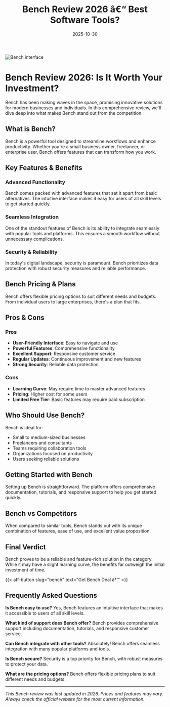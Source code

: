 ﻿---
title: "Bench Review 2026 â€“ Best Software Tools?"
date: 2025-10-30
draft: false
rating: 4.8
category: "Software Tools"
tags: ["software-tools", "review", "2026"]
description: "Comprehensive Bench review 2026. Discover if this  tool is the best choice for your needs."
keywords: "bench, Bench, review, software tools, 2026, best software tools"
image: "https://images.unsplash.com/photo-1555949963-aa79dcee981c?w=800&h=400&fit=crop&crop=center"
---

![Bench interface](https://images.unsplash.com/photo-1555949963-aa79dcee981c?w=800&h=400&fit=crop&crop=center)

# Bench Review 2026: Is It Worth Your Investment?

Bench has been making waves in the  space, promising innovative solutions for modern businesses and individuals. In this comprehensive review, we'll dive deep into what makes Bench stand out from the competition.

## What is Bench?

Bench is a powerful  tool designed to streamline workflows and enhance productivity. Whether you're a small business owner, freelancer, or enterprise user, Bench offers features that can transform how you work.

## Key Features & Benefits

### Advanced Functionality
Bench comes packed with advanced features that set it apart from basic alternatives. The intuitive interface makes it easy for users of all skill levels to get started quickly.

### Seamless Integration
One of the standout features of Bench is its ability to integrate seamlessly with popular tools and platforms. This ensures a smooth workflow without unnecessary complications.

### Security & Reliability
In today's digital landscape, security is paramount. Bench prioritizes data protection with robust security measures and reliable performance.

## Bench Pricing & Plans

Bench offers flexible pricing options to suit different needs and budgets. From individual users to large enterprises, there's a plan that fits.

## Pros & Cons

### Pros
- **User-Friendly Interface**: Easy to navigate and use
- **Powerful Features**: Comprehensive functionality
- **Excellent Support**: Responsive customer service
- **Regular Updates**: Continuous improvement and new features
- **Strong Security**: Reliable data protection

### Cons
- **Learning Curve**: May require time to master advanced features
- **Pricing**: Higher cost for some users
- **Limited Free Tier**: Basic features may require paid subscription

## Who Should Use Bench?

Bench is ideal for:
- Small to medium-sized businesses
- Freelancers and consultants
- Teams requiring collaboration tools
- Organizations focused on productivity
- Users seeking reliable  solutions

## Getting Started with Bench

Setting up Bench is straightforward. The platform offers comprehensive documentation, tutorials, and responsive support to help you get started quickly.

## Bench vs Competitors

When compared to similar tools, Bench stands out with its unique combination of features, ease of use, and excellent value proposition.

## Final Verdict

Bench proves to be a reliable and feature-rich solution in the  category. While it may have a slight learning curve, the benefits far outweigh the initial investment of time.

{{< aff-button slug="bench" text="Get Bench Deal â†’" >}}

## Frequently Asked Questions

**Is Bench easy to use?**
Yes, Bench features an intuitive interface that makes it accessible to users of all skill levels.

**What kind of support does Bench offer?**
Bench provides comprehensive support including documentation, tutorials, and responsive customer service.

**Can Bench integrate with other tools?**
Absolutely! Bench offers seamless integration with many popular platforms and tools.

**Is Bench secure?**
Security is a top priority for Bench, with robust measures to protect your data.

**What are the pricing options?**
Bench offers flexible pricing plans to suit different needs and budgets.

---

*This Bench review was last updated in 2026. Prices and features may vary. Always check the official website for the most current information.*
